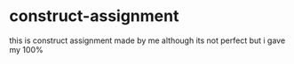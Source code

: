 # construct-assignment
this is construct assignment made by me although its not perfect but i gave my 100%
